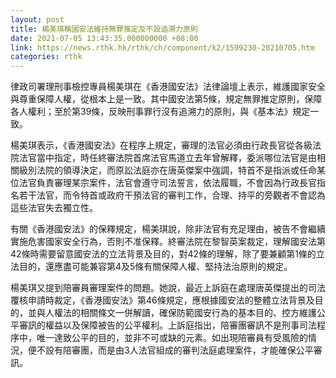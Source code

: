 ```yaml
---
layout: post
title: 楊美琪稱國安法維持無罪推定及不設追溯力原則
date: 2021-07-05 13:43:35.000000000 +08:00
link: https://news.rthk.hk/rthk/ch/component/k2/1599230-20210705.htm
categories: rthk
---
```


律政司署理刑事檢控專員楊美琪在《香港國安法》法律論壇上表示，維護國家安全與尊重保障人權，從根本上是一致。其中國安法第5條，規定無罪推定原則，保障各人權利；至於第39條，反映刑事罪行沒有追溯力的原則，與《基本法》規定一致。

楊美琪表示，《香港國安法》在程序上規定，審理的法官必須由行政長官從各級法院法官當中指定，時任終審法院首席法官馬道立去年曾解釋，委派哪位法官是由相關級別法院的領導決定，而原訟法庭亦在唐英傑案中強調，特首不是指派或任命某位法官負責審理某宗案件，法官會遵守司法誓言，依法履職，不會因為行政長官指名若干法官，而令特首或政府干預法官的審判工作，合理、持平的旁觀者不會認為這些法官失去獨立性。

有關《香港國安法》的保釋規定，楊美琪說，除非法官有充足理由，被告不會繼續實施危害國家安全行為，否則不准保釋。終審法院在黎智英案裁定，理解國安法第42條時需要留意國安法的立法背景及目的，對42條的理解，除了要兼顧第1條的立法目的，還應盡可能兼容第4及5條有關保障人權、堅持法治原則的規定。

楊美琪又提到陪審員審理案件的問題。她說，最近上訴庭在處理唐英傑提出的司法覆核申請時裁定，《香港國安法》第46條規定，應根據國安法的整體立法背景及目的，並與人權法的相關條文一併解讀，確保防範國安行為的基本目的、控方維護公平審訊的權益以及保障被告的公平權利。上訴庭指出，陪審團審訊不是刑事司法程序中，唯一達致公平的目的，並非不可或缺的元素。如出現陪審員有受風險的情況，便不設有陪審團，而是由3人法官組成的審判法庭處理案件，才能確保公平審訊。
